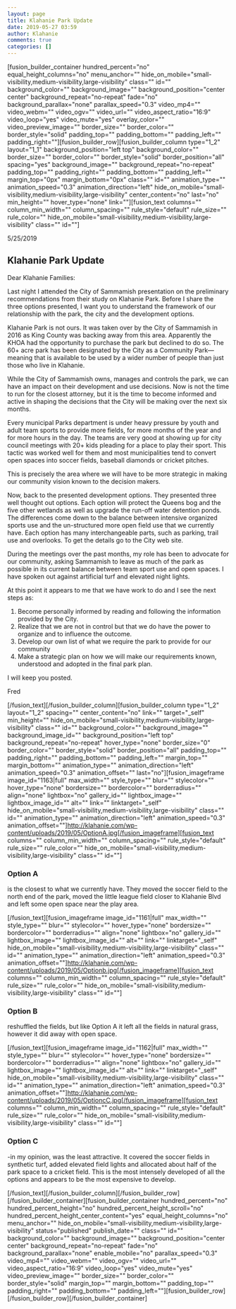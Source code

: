 ```yaml
---
layout: page
title: Klahanie Park Update
date: 2019-05-27 03:59
author: Klahanie
comments: true
categories: []
---
```

[fusion_builder_container hundred_percent="no" equal_height_columns="no" menu_anchor="" hide_on_mobile="small-visibility,medium-visibility,large-visibility" class="" id="" background_color="" background_image="" background_position="center center" background_repeat="no-repeat" fade="no" background_parallax="none" parallax_speed="0.3" video_mp4="" video_webm="" video_ogv="" video_url="" video_aspect_ratio="16:9" video_loop="yes" video_mute="yes" overlay_color="" video_preview_image="" border_size="" border_color="" border_style="solid" padding_top="" padding_bottom="" padding_left="" padding_right=""][fusion_builder_row][fusion_builder_column type="1_2" layout="1_1" background_position="left top" background_color="" border_size="" border_color="" border_style="solid" border_position="all" spacing="yes" background_image="" background_repeat="no-repeat" padding_top="" padding_right="" padding_bottom="" padding_left="" margin_top="0px" margin_bottom="0px" class="" id="" animation_type="" animation_speed="0.3" animation_direction="left" hide_on_mobile="small-visibility,medium-visibility,large-visibility" center_content="no" last="no" min_height="" hover_type="none" link=""][fusion_text columns="" column_min_width="" column_spacing="" rule_style="default" rule_size="" rule_color="" hide_on_mobile="small-visibility,medium-visibility,large-visibility" class="" id=""]

5/25/2019
<h2><strong>Klahanie Park Update</strong></h2>
Dear
Klahanie Families:

Last night I attended the City of Sammamish presentation on the preliminary recommendations from their study on Klahanie Park. Before I share the three options presented, I want you to understand the framework of our relationship with the park, the city and the development options.

Klahanie Park is not ours. It was taken over by the City of Sammamish in 2016 as King County was backing away from this area. Apparently the KHOA had the opportunity to purchase the park but declined to do so. The 60+ acre park has been designated by the City as a Community Park—meaning that is available to be used by a wider number of people than just those who live in Klahanie.

While the City of Sammamish owns, manages and controls the park, we can have an impact on their development and use decisions. Now is not the time to run for the closest attorney, but it is the time to become informed and active in shaping the decisions that the City will be making over the next six months.

Every municipal Parks department is under heavy pressure by youth and adult team sports to provide more fields, for more months of the year and for more hours in the day. The teams are very good at showing up for city council meetings with 20+ kids pleading for a place to play their sport. This tactic was worked well for them and most municipalities tend to convert open spaces into soccer fields, baseball diamonds or cricket pitches.

This is precisely the area where we will have to be more strategic in making our community vision known to the decision makers.

Now, back to the presented development options. They presented three well thought out options. Each option will protect the Queens bog and the five other wetlands as well as upgrade the run-off water detention ponds. The differences come down to the balance between intensive organized sports use and the un-structured more open field use that we currently have. Each option has many interchangeable parts, such as parking, trail use and overlooks. To get the details go to the City web site.

During the meetings over the past months, my role has been to advocate for our community,
asking Sammamish to leave as much of the park as possible in its current
balance between team sport use and open spaces. I have spoken out against
artificial turf and elevated night lights.

At this point it appears to me that we have work to do and I see the next steps as:
<ol>
 	<li>Become personally informed by reading and following the information provided by the City.</li>
 	<li>Realize that we are not in control but that we do have the power to organize and to influence the outcome.</li>
 	<li>Develop our own list of what we require the park to provide for our community</li>
 	<li>Make a strategic plan on how we will make our requirements known, understood and adopted in the final park plan.</li>
</ol>
I will keep you posted.

Fred

[/fusion_text][/fusion_builder_column][fusion_builder_column type="1_2" layout="1_2" spacing="" center_content="no" link="" target="_self" min_height="" hide_on_mobile="small-visibility,medium-visibility,large-visibility" class="" id="" background_color="" background_image="" background_image_id="" background_position="left top" background_repeat="no-repeat" hover_type="none" border_size="0" border_color="" border_style="solid" border_position="all" padding_top="" padding_right="" padding_bottom="" padding_left="" margin_top="" margin_bottom="" animation_type="" animation_direction="left" animation_speed="0.3" animation_offset="" last="no"][fusion_imageframe image_id="1163|full" max_width="" style_type="" blur="" stylecolor="" hover_type="none" bordersize="" bordercolor="" borderradius="" align="none" lightbox="no" gallery_id="" lightbox_image="" lightbox_image_id="" alt="" link="" linktarget="_self" hide_on_mobile="small-visibility,medium-visibility,large-visibility" class="" id="" animation_type="" animation_direction="left" animation_speed="0.3" animation_offset=""]http://klahanie.com/wp-content/uploads/2019/05/OptionA.jpg[/fusion_imageframe][fusion_text columns="" column_min_width="" column_spacing="" rule_style="default" rule_size="" rule_color="" hide_on_mobile="small-visibility,medium-visibility,large-visibility" class="" id=""]
<h3><strong>Option A</strong></h3>
is the closest to what we currently have. They moved the soccer field to the
north end of the park, moved the little league field closer to Klahanie Blvd
and left some open space near the play area.

[/fusion_text][fusion_imageframe image_id="1161|full" max_width="" style_type="" blur="" stylecolor="" hover_type="none" bordersize="" bordercolor="" borderradius="" align="none" lightbox="no" gallery_id="" lightbox_image="" lightbox_image_id="" alt="" link="" linktarget="_self" hide_on_mobile="small-visibility,medium-visibility,large-visibility" class="" id="" animation_type="" animation_direction="left" animation_speed="0.3" animation_offset=""]http://klahanie.com/wp-content/uploads/2019/05/Optionb.jpg[/fusion_imageframe][fusion_text columns="" column_min_width="" column_spacing="" rule_style="default" rule_size="" rule_color="" hide_on_mobile="small-visibility,medium-visibility,large-visibility" class="" id=""]
<h3><strong>Option B</strong></h3>
reshuffled the fields, but like Option A it left all the fields in natural
grass, however it did away with open space.

[/fusion_text][fusion_imageframe image_id="1162|full" max_width="" style_type="" blur="" stylecolor="" hover_type="none" bordersize="" bordercolor="" borderradius="" align="none" lightbox="no" gallery_id="" lightbox_image="" lightbox_image_id="" alt="" link="" linktarget="_self" hide_on_mobile="small-visibility,medium-visibility,large-visibility" class="" id="" animation_type="" animation_direction="left" animation_speed="0.3" animation_offset=""]http://klahanie.com/wp-content/uploads/2019/05/OptioncC.jpg[/fusion_imageframe][fusion_text columns="" column_min_width="" column_spacing="" rule_style="default" rule_size="" rule_color="" hide_on_mobile="small-visibility,medium-visibility,large-visibility" class="" id=""]
<h3><strong>Option C</strong></h3>
-in my opinion, was the least attractive. It covered the soccer fields in
synthetic turf, added elevated field lights and allocated about half of the
park space to a cricket field. This is the most intensely developed of all the
options and appears to be the most expensive to develop.

[/fusion_text][/fusion_builder_column][/fusion_builder_row][/fusion_builder_container][fusion_builder_container hundred_percent="no" hundred_percent_height="no" hundred_percent_height_scroll="no" hundred_percent_height_center_content="yes" equal_height_columns="no" menu_anchor="" hide_on_mobile="small-visibility,medium-visibility,large-visibility" status="published" publish_date="" class="" id="" background_color="" background_image="" background_position="center center" background_repeat="no-repeat" fade="no" background_parallax="none" enable_mobile="no" parallax_speed="0.3" video_mp4="" video_webm="" video_ogv="" video_url="" video_aspect_ratio="16:9" video_loop="yes" video_mute="yes" video_preview_image="" border_size="" border_color="" border_style="solid" margin_top="" margin_bottom="" padding_top="" padding_right="" padding_bottom="" padding_left=""][fusion_builder_row][/fusion_builder_row][/fusion_builder_container]
